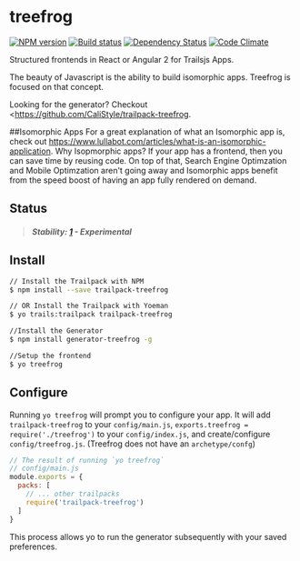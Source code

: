 # treefrog

[![NPM version][npm-image]][npm-url]
[![Build status][ci-image]][ci-url]
[![Dependency Status][daviddm-image]][daviddm-url]
[![Code Climate][codeclimate-image]][codeclimate-url]

Structured frontends in React or Angular 2 for Trailsjs Apps.

The beauty of Javascript is the ability to build isomorphic apps.
Treefrog is focused on that concept.  

Looking for the generator?  Checkout <https://github.com/CaliStyle/trailpack-treefrog.

##Isomorphic Apps
For a great explanation of what an Isomorphic app is, 
check out <https://www.lullabot.com/articles/what-is-an-isomorphic-application>.
Why Isopmorphic apps? If your app has a frontend, then you can save time by reusing code.
On top of that, Search Engine Optimzation and Mobile Optimzation aren't going away and 
Isomorphic apps benefit from the speed boost of having an app fully rendered on demand.

## Status

> ##### Stability: [1](http://nodejs.org/api/documentation.html#documentation_stability_index) - Experimental

## Install

```sh
// Install the Trailpack with NPM
$ npm install --save trailpack-treefrog

// OR Install the Trailpack with Yoeman
$ yo trails:trailpack trailpack-treefrog

//Install the Generator
$ npm install generator-treefrog -g

//Setup the frontend
$ yo treefrog
```

## Configure
Running `yo treefrog` will prompt you to configure your app.
It will add `trailpack-treefrog` to your `config/main.js`,
`exports.treefrog = require('./treefrog')` to your `config/index.js`,
and create/configure `config/treefrog.js`. (Treefrog does not have an `archetype/confg`)

```js
// The result of running `yo treefrog`
// config/main.js
module.exports = {
  packs: [
    // ... other trailpacks
    require('trailpack-treefrog')
  ]
}
```

This process allows yo to run the generator subsequently with your saved preferences.

[npm-image]: https://img.shields.io/npm/v/treefrog.svg?style=flat-square
[npm-url]: https://npmjs.org/package/trailpack-treefrog
[ci-image]: https://img.shields.io/travis/CaliStyle/trailpack-treefrog/master.svg?style=flat-square
[ci-url]: https://travis-ci.org/CaliStyle/trailpack-treefrog
[daviddm-image]: http://img.shields.io/david/CaliStyle/trailpack-treefrog.svg?style=flat-square
[daviddm-url]: https://david-dm.org/CaliStyle/trailpack-treefrog
[codeclimate-image]: https://img.shields.io/codeclimate/github/CaliStyle/trailpack-treefrog.svg?style=flat-square
[codeclimate-url]: https://codeclimate.com/github/CaliStyle/trailpack-treefrog

